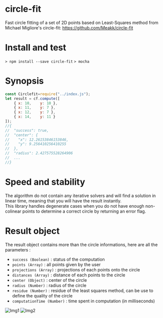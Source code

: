 # circle-fit
Fast circle fitting of a set of 2D points based on Least-Squares method from Michael Migliore's circle-fit: https://github.com/Meakk/circle-fit


# Install and test
```> npm install --save circle-fit```
```> mocha```

# Synopsis
```javascript
const Circlefit=require("../index.js"); 
let result = cf.compute([ 
	{ x: 10,	y: 10 },
	{ x: 11,	y: 7 },
	{ x: 12,	y: 7 },
	{ x: 14,	y: 11 }
]);
//{
//  "success": true,
//  "center": {
//    "x": 12.26153846153846,
//    "y": 9.256410256410255
//  },
//  "radius": 2.427575528264906
//  ...
//}
```

# Speed and stability
The algorithm do not contain any iterative solvers and will find a solution in linear time, meaning that you will have the result instantly.  
This library handles degenerate cases when you do not have enough non-colinear points to determine a correct circle by returning an error flag.

# Result object
The result object contains more than the circle informations, here are all the parameters :
* `success (Boolean)` : status of the computation
* `points (Array)` : all points given by the user
* `projections (Array)` : projections of each points onto the circle
* `distances (Array)` : distance of each points to the circle
* `center (Object)` :  center of the circle
* `radius (Number)` : radius of the circle
* `residue (Number)` : residue of the least squares method, can be use to define the quality of the circle
* `computationTime (Number)` : time spent in computation (in milliseconds)


![Img1](http://migl.io/img/cf_1.png)
![Img2](http://migl.io/img/cf_2.png)
